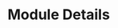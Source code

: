 # Module Details

<!-- Template or examples for detailed module documentation. For each module: name and ID, description, specifications, usage examples, parameters, related modules. Can be individual pages or sections. -->

